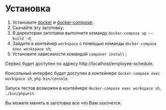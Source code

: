# Установка

1. Установите [docker](https://docs.docker.com/engine/install/ubuntu/) и [docker-compose](https://docs.docker.com/compose/install/);
1. Скачайте эту заготовку;
1. В директории заготовки выполните команду `docker-compose up --build -d`;
1. Зайдите в контейнер `workspace` с помощью команды `docker-compose exec workspace sh`;
1. Установите зависимости командой `composer install` ;

Сервис будет доступен по адресу http://localhost/employee-schedule.

Консольный интерфес будет доступен в контейнере `docker-compose exec workspace sh`, `php bin/console`.

Запуск тестов возможен в контейнере `docker-compose exec workspace sh`, `./bin/phpunit`.

Вы можете менять в заготовке все что Вам захочется.
